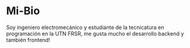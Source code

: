 # Mi-Bio
Soy ingeniero electromecánico y  estudiante de la tecnicatura en programación en la UTN FRSR, me gusta mucho el desarrollo backend y también frontend!




